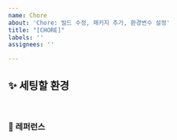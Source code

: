 ```yaml
---
name: Chore
about: 'Chore: 빌드 수정, 패키지 추가, 환경변수 설정'
title: "[CHORE]"
labels: ''
assignees: ''

---
```


## ✨ 세팅할 환경

<br>

### 📕 레퍼런스
